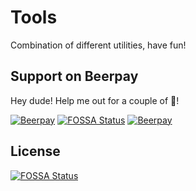 # Tools
Combination of different utilities, have fun! 

## Support on Beerpay
Hey dude! Help me out for a couple of :beers:!

[![Beerpay](https://beerpay.io/doomedraven/Tools/badge.svg?style=beer-square)](https://beerpay.io/doomedraven/Tools) [![FOSSA Status](https://app.fossa.io/api/projects/git%2Bgithub.com%2Fdoomedraven%2FTools.svg?type=shield)](https://app.fossa.io/projects/git%2Bgithub.com%2Fdoomedraven%2FTools?ref=badge_shield)
 [![Beerpay](https://beerpay.io/doomedraven/Tools/make-wish.svg?style=flat-square)](https://beerpay.io/doomedraven/Tools?focus=wish)

## License
[![FOSSA Status](https://app.fossa.io/api/projects/git%2Bgithub.com%2Fdoomedraven%2FTools.svg?type=large)](https://app.fossa.io/projects/git%2Bgithub.com%2Fdoomedraven%2FTools?ref=badge_large)